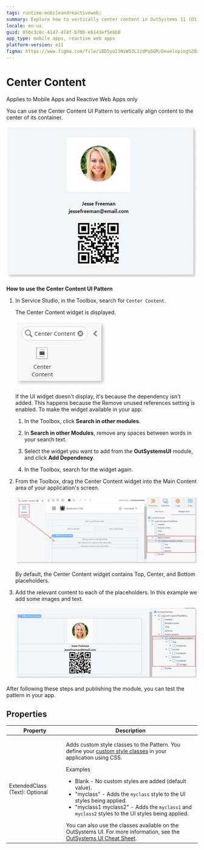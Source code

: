 ```yaml
---
tags: runtime-mobileandreactiveweb;  
summary: Explore how to vertically center content in OutSystems 11 (O11) using the Center Content UI Pattern for mobile and reactive web apps.
locale: en-us
guid: 050c3c6c-4147-474f-b78b-eb143ef5ebb8
app_type: mobile apps, reactive web apps
platform-version: o11
figma: https://www.figma.com/file/iBD5yo23NiW53L1zdPqGGM/Developing%20an%20Application?node-id=218:90
---
```


# Center Content

<div class="info" markdown="1">

Applies to Mobile Apps and Reactive Web Apps only

</div>

You can use the Center Content UI Pattern to vertically align content to the center of its container.

![Example of Center Content UI Pattern in a mobile app interface](images/centercontent-1.png "Center Content UI Pattern")

**How to use the Center Content UI Pattern**

1. In Service Studio, in the Toolbox, search for `Center Content`.

    The Center Content widget is displayed.

    ![Screenshot showing how to search for the Center Content widget in Service Studio's Toolbox](images/centercontent-2-ss.png "Service Studio Toolbox Search")

    If the UI widget doesn't display, it's because the dependency isn't added. This happens because the Remove unused references setting is enabled. To make the widget available in your app:

    1. In the Toolbox, click **Search in other modules**.

    1. In **Search in other Modules**, remove any spaces between words in your search text.
    
    1. Select the widget you want to add from the **OutSystemsUI** module, and click **Add Dependency**. 
    
    1. In the Toolbox, search for the widget again.

1. From the Toolbox, drag the Center Content widget into the Main Content area of your application's screen.

    ![Screenshot of dragging the Center Content widget into the Main Content area in Service Studio](images/centercontent-3-ss.png "Dragging Center Content Widget")

    By default, the Center Content widget contains Top, Center, and Bottom placeholders.

1. Add the relevant content to each of the placeholders. In this example we add some images and text.

    ![Screenshot showing the addition of images and text to the placeholders in the Center Content widget](images/centercontent-4-ss.png "Adding Content to Placeholders")

After following these steps and publishing the module, you can test the pattern in your app.

## Properties

| Property | Description |
|---|---|
| ExtendedClass (Text): Optional | <p>Adds custom style classes to the Pattern. You define your [custom style classes](../../../look-feel/css.md) in your application using CSS.</p> <p>Examples <ul><li>Blank - No custom styles are added (default value).</li><li>"myclass" - Adds the ``myclass`` style to the UI styles being applied.</li><li>"myclass1 myclass2" - Adds the ``myclass1`` and ``myclass2`` styles to the UI styles being applied.</li></ul></p>You can also use the classes available on the OutSystems UI. For more information, see the [OutSystems UI Cheat Sheet](https://outsystemsui.outsystems.com/OutSystemsUIWebsite/CheatSheet). |
